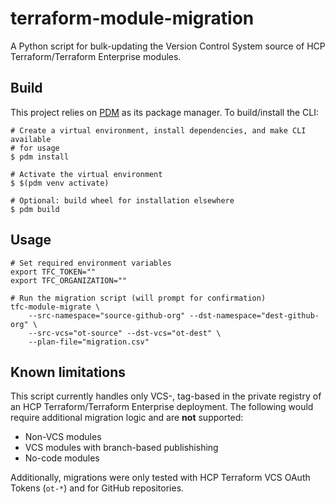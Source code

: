 # terraform-module-migration

A Python script for bulk-updating the Version Control System source of HCP
Terraform/Terraform Enterprise modules.

## Build

This project relies on [PDM](https://pdm-project.org/latest/) as its package
manager. To build/install the CLI:

```shell
# Create a virtual environment, install dependencies, and make CLI available
# for usage
$ pdm install

# Activate the virtual environment
$ $(pdm venv activate)

# Optional: build wheel for installation elsewhere
$ pdm build
```

## Usage

```shell
# Set required environment variables
export TFC_TOKEN=""
export TFC_ORGANIZATION=""

# Run the migration script (will prompt for confirmation)
tfc-module-migrate \
    --src-namespace="source-github-org" --dst-namespace="dest-github-org" \
    --src-vcs="ot-source" --dst-vcs="ot-dest" \
    --plan-file="migration.csv"
```

## Known limitations

This script currently handles only VCS-, tag-based in the private registry of an
HCP Terraform/Terraform Enterprise deployment. The following would require
additional migration logic and are **not** supported:

- Non-VCS modules
- VCS modules with branch-based publishishing
- No-code modules

Additionally, migrations were only tested with HCP Terraform VCS OAuth Tokens
(`ot-*`) and for GitHub repositories.
